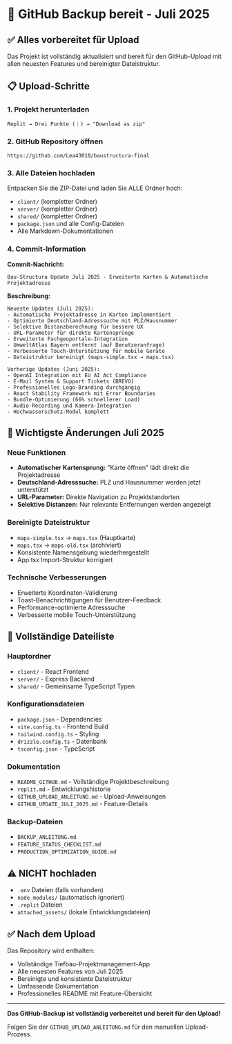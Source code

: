 # 🚀 GitHub Backup bereit - Juli 2025

## ✅ Alles vorbereitet für Upload

Das Projekt ist vollständig aktualisiert und bereit für den GitHub-Upload mit allen neuesten Features und bereinigter Dateistruktur.

## 📋 Upload-Schritte

### 1. Projekt herunterladen
```
Replit → Drei Punkte (⋮) → "Download as zip"
```

### 2. GitHub Repository öffnen
```
https://github.com/Lea43010/baustructura-final
```

### 3. Alle Dateien hochladen
Entpacken Sie die ZIP-Datei und laden Sie ALLE Ordner hoch:
- `client/` (kompletter Ordner)
- `server/` (kompletter Ordner)
- `shared/` (kompletter Ordner)
- `package.json` und alle Config-Dateien
- Alle Markdown-Dokumentationen

### 4. Commit-Information

**Commit-Nachricht:**
```
Bau-Structura Update Juli 2025 - Erweiterte Karten & Automatische Projektadresse
```

**Beschreibung:**
```
Neueste Updates (Juli 2025):
- Automatische Projektadresse in Karten implementiert
- Optimierte Deutschland-Adresssuche mit PLZ/Hausnummer
- Selektive Distanzberechnung für bessere UX
- URL-Parameter für direkte Kartensprünge
- Erweiterte Fachgeoportale-Integration
- UmweltAtlas Bayern entfernt (auf Benutzeranfrage)
- Verbesserte Touch-Unterstützung für mobile Geräte
- Dateistruktur bereinigt (maps-simple.tsx → maps.tsx)

Vorherige Updates (Juni 2025):
- OpenAI Integration mit EU AI Act Compliance
- E-Mail System & Support Tickets (BREVO)
- Professionelles Logo-Branding durchgängig
- React Stability Framework mit Error Boundaries
- Bundle-Optimierung (66% schnellerer Load)
- Audio-Recording und Kamera-Integration
- Hochwasserschutz-Modul komplett
```

## 🎯 Wichtigste Änderungen Juli 2025

### Neue Funktionen
- **Automatischer Kartensprung:** "Karte öffnen" lädt direkt die Projektadresse
- **Deutschland-Adresssuche:** PLZ und Hausnummer werden jetzt unterstützt
- **URL-Parameter:** Direkte Navigation zu Projektstandorten
- **Selektive Distanzen:** Nur relevante Entfernungen werden angezeigt

### Bereinigte Dateistruktur
- `maps-simple.tsx` → `maps.tsx` (Hauptkarte)
- `maps.tsx` → `maps-old.tsx` (archiviert)
- Konsistente Namensgebung wiederhergestellt
- App.tsx Import-Struktur korrigiert

### Technische Verbesserungen
- Erweiterte Koordinaten-Validierung
- Toast-Benachrichtigungen für Benutzer-Feedback
- Performance-optimierte Adresssuche
- Verbesserte mobile Touch-Unterstützung

## 📁 Vollständige Dateiliste

### Hauptordner
- `client/` - React Frontend
- `server/` - Express Backend  
- `shared/` - Gemeinsame TypeScript Typen

### Konfigurationsdateien
- `package.json` - Dependencies
- `vite.config.ts` - Frontend Build
- `tailwind.config.ts` - Styling
- `drizzle.config.ts` - Datenbank
- `tsconfig.json` - TypeScript

### Dokumentation
- `README_GITHUB.md` - Vollständige Projektbeschreibung
- `replit.md` - Entwicklungshistorie
- `GITHUB_UPLOAD_ANLEITUNG.md` - Upload-Anweisungen
- `GITHUB_UPDATE_JULI_2025.md` - Feature-Details

### Backup-Dateien
- `BACKUP_ANLEITUNG.md`
- `FEATURE_STATUS_CHECKLIST.md`
- `PRODUCTION_OPTIMIZATION_GUIDE.md`

## ⚠️ NICHT hochladen
- `.env` Dateien (falls vorhanden)
- `node_modules/` (automatisch ignoriert)
- `.replit` Dateien
- `attached_assets/` (lokale Entwicklungsdateien)

## ✅ Nach dem Upload

Das Repository wird enthalten:
- Vollständige Tiefbau-Projektmanagement-App
- Alle neuesten Features von Juli 2025
- Bereinigte und konsistente Dateistruktur
- Umfassende Dokumentation
- Professionelles README mit Feature-Übersicht

---

**Das GitHub-Backup ist vollständig vorbereitet und bereit für den Upload!** 

Folgen Sie der `GITHUB_UPLOAD_ANLEITUNG.md` für den manuellen Upload-Prozess.